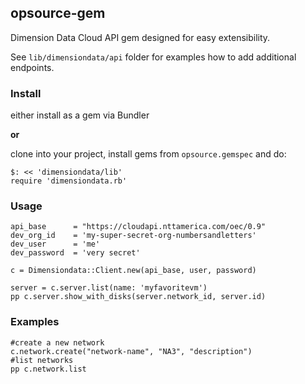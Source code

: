 ## opsource-gem

Dimension Data Cloud API gem designed for easy extensibility.

See `lib/dimensiondata/api` folder for examples how to add additional endpoints.


### Install

either install as a gem via Bundler

__or__

clone into your project, install gems from `opsource.gemspec` and do:

```
$: << 'dimensiondata/lib'
require 'dimensiondata.rb'
```

### Usage

```
api_base      = "https://cloudapi.nttamerica.com/oec/0.9"
dev_org_id    = 'my-super-secret-org-numbersandletters'
dev_user      = 'me'
dev_password  = 'very secret'

c = Dimensiondata::Client.new(api_base, user, password)

server = c.server.list(name: 'myfavoritevm')
pp c.server.show_with_disks(server.network_id, server.id)
```

### Examples

```
#create a new network
c.network.create("network-name", "NA3", "description")
#list networks
pp c.network.list

```


